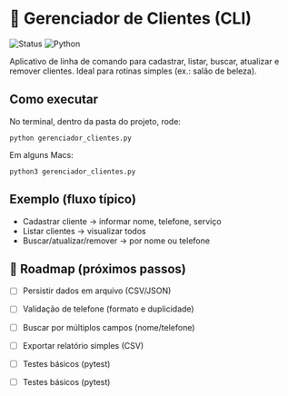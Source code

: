 # 👤 Gerenciador de Clientes (CLI)

![Status](https://img.shields.io/badge/status-ativo-brightgreen)
![Python](https://img.shields.io/badge/python-3.x-informational)

Aplicativo de linha de comando para cadastrar, listar, buscar, atualizar e remover clientes. Ideal para rotinas simples (ex.: salão de beleza).

## Como executar
No terminal, dentro da pasta do projeto, rode:

    python gerenciador_clientes.py

Em alguns Macs:

    python3 gerenciador_clientes.py

## Exemplo (fluxo típico)
- Cadastrar cliente → informar nome, telefone, serviço
- Listar clientes → visualizar todos
- Buscar/atualizar/remover → por nome ou telefone

## 📌 Roadmap (próximos passos)
- [ ] Persistir dados em arquivo (CSV/JSON)
- [ ] Validação de telefone (formato e duplicidade)
- [ ] Buscar por múltiplos campos (nome/telefone)
- [ ] Exportar relatório simples (CSV)
- [ ] Testes básicos (pytest)

- [ ] Testes básicos (pytest)



